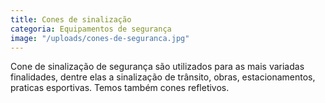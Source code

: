 ```yaml
---
title: Cones de sinalização
categoria: Equipamentos de segurança
image: "/uploads/cones-de-seguranca.jpg"
---
```


Cone de sinalização de segurança são utilizados para as mais variadas finalidades, dentre elas a sinalização de trânsito, obras, estacionamentos, praticas esportivas. Temos também cones refletivos.


